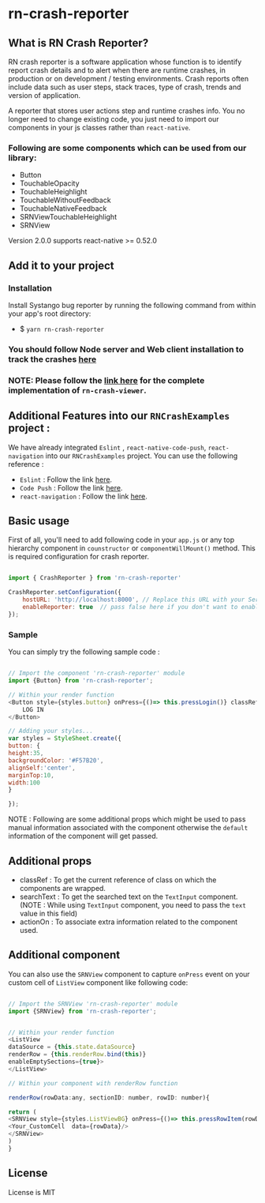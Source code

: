 # rn-crash-reporter

## What is RN Crash Reporter?

RN crash reporter is a software application whose function is to identify report crash details and to alert when there are runtime crashes, in production or on development / testing environments. Crash reports often include data such as user steps, stack traces, type of crash, trends and version of application.

A reporter that stores user actions step and runtime crashes info. You no longer need to change existing code, you just need to import our components in your js classes rather than `react-native`.

### Following are some components which can be used from our library:
- Button
- TouchableOpacity
- TouchableHeighlight
- TouchableWithoutFeedback
- TouchableNativeFeedback
- SRNViewTouchableHeighlight
- SRNView

Version 2.0.0 supports react-native >= 0.52.0

## Add it to your project

### Installation

Install Systango bug reporter by running the following command from within your app's root directory:
- $  `yarn rn-crash-reporter`


### You should follow Node server and Web client installation to track the crashes  [here](https://github.com/sytango-technologies/rn-crash-viewer)

### NOTE: Please follow the [link here](FLOW_README.md) for the complete implementation of `rn-crash-viewer`.

## Additional Features into our `RNCrashExamples` project :

We have already integrated `Eslint` , `react-native-code-push`, `react-navigation` into our `RNCrashExamples` project.
You can use the following reference :
- `Eslint` : Follow the link [here](https://www.themarketingtechnologist.co/eslint-with-airbnb-javascript-style-guide-in-webstorm/).
- `Code Push` : Follow the link [here](https://github.com/Microsoft/react-native-code-push).
- `react-navigation` : Follow the link [here](https://reactnavigation.org/).

## Basic usage

First of all, you'll need to add following code in your `app.js` or any top hierarchy component in `counstructor` or  `componentWillMount()` method. This is required configuration for crash reporter.

```javascript

import { CrashReporter } from 'rn-crash-reporter'

CrashReporter.setConfiguration({
    hostURL: 'http://localhost:8000', // Replace this URL with your Server base url, in my case I have setup the node server on my machine itself using docker container
    enableReporter: true  // pass false here if you don't want to enable reporting the crashes
});

```

### Sample

You can simply try the following sample code :

```javascript

// Import the component 'rn-crash-reporter' module
import {Button} from 'rn-crash-reporter';

// Within your render function
<Button style={styles.button} onPress={()=> this.pressLogin()} classRef={this.constructor.name}>
    LOG IN
</Button>

// Adding your styles...
var styles = StyleSheet.create({
button: {
height:35,
backgroundColor: '#F57B20',
alignSelf:'center',
marginTop:10,
width:100
}

});
```
NOTE : Following are some additional props which might be used to pass manual information associated with the component otherwise the `default` information of the component will get passed.

## Additional props

- classRef : To get the current reference of class on which the components are wrapped.
- searchText : To get the searched text on the `TextInput` component.(NOTE : While using `TextInput` component, you need to pass the `text` value in this field)
- actionOn : To associate extra information related to the component used.

## Additional component

You can also use the `SRNView` component to capture `onPress` event on your custom cell of `ListView` component like following code:

```javascript

// Import the SRNView 'rn-crash-reporter' module
import {SRNView} from 'rn-crash-reporter';


// Within your render function
<ListView
dataSource = {this.state.dataSource}
renderRow = {this.renderRow.bind(this)}
enableEmptySections={true}>
</ListView>

// Within your component with renderRow function

renderRow(rowData:any, sectionID: number, rowID: number){

return (
<SRNView style={styles.ListViewBG} onPress={()=> this.pressRowItem(rowData, sectionID, rowID)}  actionOn={rowData.anyKey}>
<Your_CustomCell  data={rowData}/>
</SRNView>
)
}
```
## License

License is MIT
